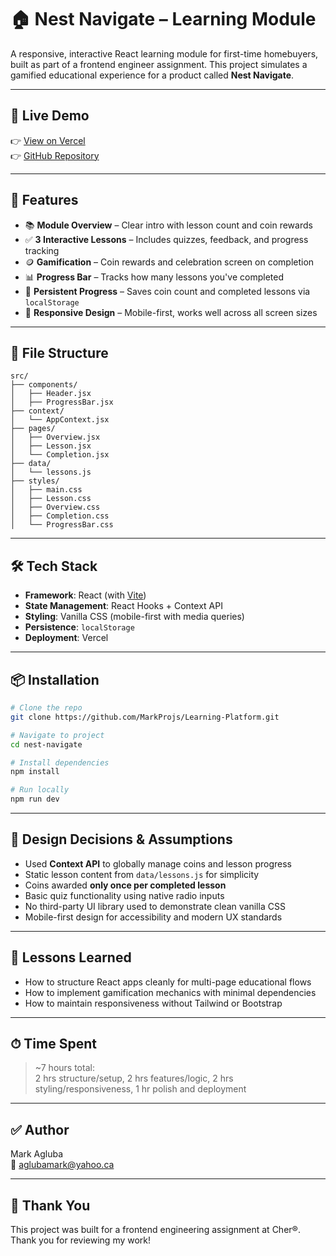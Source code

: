 # 🏠 Nest Navigate – Learning Module

A responsive, interactive React learning module for first-time homebuyers, built as part of a frontend engineer assignment. This project simulates a gamified educational experience for a product called **Nest Navigate**.

---

## 🚀 Live Demo

👉 [View on Vercel]()  
👉 [GitHub Repository](https://github.com/MarkProjs/Learning-Platform)

---

## 🎯 Features

- 📚 **Module Overview** – Clear intro with lesson count and coin rewards  
- ✅ **3 Interactive Lessons** – Includes quizzes, feedback, and progress tracking  
- 🪙 **Gamification** – Coin rewards and celebration screen on completion  
- 📊 **Progress Bar** – Tracks how many lessons you've completed  
- 💾 **Persistent Progress** – Saves coin count and completed lessons via `localStorage`  
- 📱 **Responsive Design** – Mobile-first, works well across all screen sizes  

---

## 📂 File Structure

```
src/
├── components/
│   ├── Header.jsx
│   ├── ProgressBar.jsx
├── context/
│   └── AppContext.jsx
├── pages/
│   ├── Overview.jsx
│   ├── Lesson.jsx
│   └── Completion.jsx
├── data/
│   └── lessons.js
├── styles/
│   ├── main.css
│   ├── Lesson.css
│   ├── Overview.css
│   ├── Completion.css
│   └── ProgressBar.css
```

---

## 🛠️ Tech Stack

- **Framework**: React (with [Vite](https://vitejs.dev/))  
- **State Management**: React Hooks + Context API  
- **Styling**: Vanilla CSS (mobile-first with media queries)  
- **Persistence**: `localStorage`  
- **Deployment**: Vercel  

---

## 📦 Installation

```bash
# Clone the repo
git clone https://github.com/MarkProjs/Learning-Platform.git

# Navigate to project
cd nest-navigate

# Install dependencies
npm install

# Run locally
npm run dev
```

---

## 📌 Design Decisions & Assumptions

- Used **Context API** to globally manage coins and lesson progress  
- Static lesson content from `data/lessons.js` for simplicity  
- Coins awarded **only once per completed lesson**  
- Basic quiz functionality using native radio inputs  
- No third-party UI library used to demonstrate clean vanilla CSS  
- Mobile-first design for accessibility and modern UX standards  

---

## 🧠 Lessons Learned

- How to structure React apps cleanly for multi-page educational flows  
- How to implement gamification mechanics with minimal dependencies  
- How to maintain responsiveness without Tailwind or Bootstrap  

---

## ⏱ Time Spent

> ~7 hours total:  
> 2 hrs structure/setup, 2 hrs features/logic, 2 hrs styling/responsiveness, 1 hr polish and deployment

---

## ✅ Author

Mark Agluba  
📧 aglubamark@yahoo.ca  

---

## 🎉 Thank You

This project was built for a frontend engineering assignment at Cher®.  
Thank you for reviewing my work!
